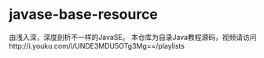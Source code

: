 # javase-base-resource
由浅入深，深度剖析不一样的JavaSE。
本仓库为自录Java教程源码，视频请访问http://i.youku.com/i/UNDE3MDU5OTg3Mg==/playlists

